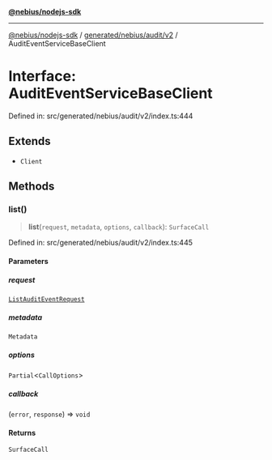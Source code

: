 [**@nebius/nodejs-sdk**](../../../../../README.md)

***

[@nebius/nodejs-sdk](../../../../../README.md) / [generated/nebius/audit/v2](../README.md) / AuditEventServiceBaseClient

# Interface: AuditEventServiceBaseClient

Defined in: src/generated/nebius/audit/v2/index.ts:444

## Extends

- `Client`

## Methods

### list()

> **list**(`request`, `metadata`, `options`, `callback`): `SurfaceCall`

Defined in: src/generated/nebius/audit/v2/index.ts:445

#### Parameters

##### request

[`ListAuditEventRequest`](ListAuditEventRequest.md)

##### metadata

`Metadata`

##### options

`Partial`\<`CallOptions`\>

##### callback

(`error`, `response`) => `void`

#### Returns

`SurfaceCall`
